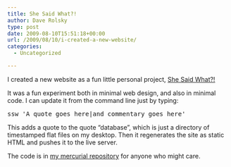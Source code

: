 ```yaml
---
title: She Said What?!
author: Dave Rolsky
type: post
date: 2009-08-10T15:51:18+00:00
url: /2009/08/10/i-created-a-new-website/
categories:
  - Uncategorized

---
```

I created a new website as a fun little personal project, [She Said What?!][1]

It was a fun experiment both in minimal web design, and also in minimal code. I can update it from the command line just by typing:

<pre class="highlight:false">ssw 'A quote goes here|and commentary goes here'
</pre>

This adds a quote to the quote &#8220;database&#8221;, which is just a directory of timestamped flat files on my desktop. Then it regenerates the site as static HTML and pushes it to the live server.

The code is in [my mercurial repository][2] for anyone who might care.

 [1]: http://shesaidwh.at/
 [2]: http://hg.urth.org/hg/she-said-what